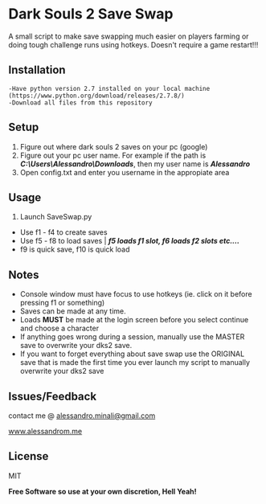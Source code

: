Dark Souls 2 Save Swap
=========

A small script to make save swapping much easier on players farming or doing tough challenge runs using hotkeys. 
Doesn't require a game restart!!!

Installation
--------------
```
-Have python version 2.7 installed on your local machine (https://www.python.org/download/releases/2.7.8/)
-Download all files from this repository
```

Setup
--------------
1. Figure out where dark souls 2 saves on your pc (google)
2. Figure out your pc user name. For example if the path is ***C:\Users\Alessandro\Downloads***, then my user name is ***Alessandro***
3. Open config.txt and enter you username in the appropiate area

Usage
--------------
1. Launch SaveSwap.py
- Use f1 - f4 to create saves
- Use f5 - f8 to load saves | ***f5 loads f1 slot, f6 loads f2 slots etc....***
- f9 is quick save, f10 is quick load

Notes
-----------------
- Console window must have focus to use hotkeys (ie. click on it before pressing f1 or something)
- Saves can be made at any time.
- Loads **MUST** be made at the login screen before you select continue and choose a character
- If anything goes wrong during a session, manually use the MASTER save to overwrite your dks2 save.
- If you want to forget everything about save swap use the ORIGINAL save that is made the first time you ever launch my script to manually overwrite your dks2 save

Issues/Feedback
----
contact me @ alessandro.minali@gmail.com

www.alessandrom.me

License
----

MIT

**Free Software so use at your own discretion, Hell Yeah!**
